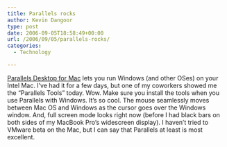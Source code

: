 ```yaml
---
title: Parallels rocks
author: Kevin Dangoor
type: post
date: 2006-09-05T18:58:49+00:00
url: /2006/09/05/parallels-rocks/
categories:
  - Technology

---
```

[Parallels Desktop for Mac][1] lets you run Windows (and other OSes) on your Intel Mac. I&#8217;ve had it for a few days, but one of my coworkers showed me the &#8220;Parallels Tools&#8221; today. Wow. Make sure you install the tools when you use Parallels with Windows. It&#8217;s so cool. The mouse seamlessly moves between Mac OS and Windows as the cursor goes over the Windows window. And, full screen mode looks right now (before I had black bars on both sides of my MacBook Pro&#8217;s widescreen display). I haven&#8217;t tried to VMware beta on the Mac, but I can say that Parallels at least is most excellent.

 [1]: http://www.parallels.com/en/products/desktop/